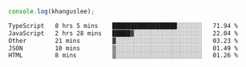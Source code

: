 ```js
console.log(khanguslee);
```

<!--START_SECTION:waka-->

```txt
TypeScript   8 hrs 5 mins    ██████████████████░░░░░░░   71.94 %
JavaScript   2 hrs 28 mins   █████▓░░░░░░░░░░░░░░░░░░░   22.04 %
Other        21 mins         ▓░░░░░░░░░░░░░░░░░░░░░░░░   03.23 %
JSON         10 mins         ▒░░░░░░░░░░░░░░░░░░░░░░░░   01.49 %
HTML         8 mins          ▒░░░░░░░░░░░░░░░░░░░░░░░░   01.26 %
```

<!--END_SECTION:waka-->

<!--
**khanguslee/khanguslee** is a ✨ _special_ ✨ repository because its `README.md` (this file) appears on your GitHub profile.

Here are some ideas to get you started:

- 🔭 I’m currently working on ...
- 🌱 I’m currently learning ...
- 👯 I’m looking to collaborate on ...
- 🤔 I’m looking for help with ...
- 💬 Ask me about ...
- 📫 How to reach me: ...
- 😄 Pronouns: ...
- ⚡ Fun fact: ...
-->
